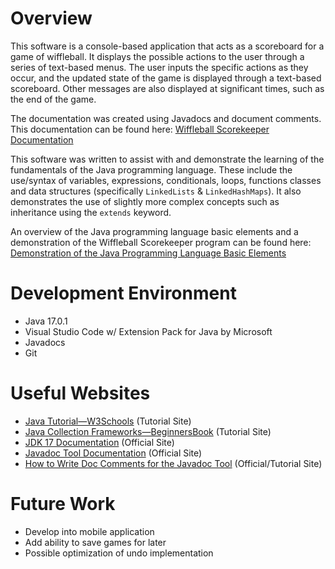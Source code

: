 # Overview
This software is a console-based application that acts as a scoreboard for a game of wiffleball. It displays the possible actions to the user through a series of text-based menus. The user inputs the specific actions as they occur, and the updated state of the game is displayed through a text-based scoreboard. Other messages are also displayed at significant times, such as the end of the game. 

The documentation was created using Javadocs and document comments. This documentation can be found here: [Wiffleball Scorekeeper Documentation](https://corbcoff92.github.io/WiffleballScorekeeper/)

This software was written to assist with and demonstrate the learning of the fundamentals of the Java programming language. These include the use/syntax of variables, expressions, conditionals, loops, functions classes and data structures (specifically <code>LinkedLists</code> & <code>LinkedHashMaps</code>). It also demonstrates the use of slightly more complex concepts such as inheritance using the <code>extends</code> keyword. 

An overview of the Java programming language basic elements and a demonstration of the Wiffleball Scorekeeper program can be found here: [Demonstration of the Java Programming Language Basic Elements](https://youtu.be/4SbYktCSE8c)

# Development Environment
* Java 17.0.1
* Visual Studio Code w/ Extension Pack for Java by Microsoft
* Javadocs
* Git

# Useful Websites
* [Java Tutorial—W3Schools](https://www.w3schools.com/java/default.asp) (Tutorial Site)
* [Java Collection Frameworks—BeginnersBook](https://beginnersbook.com/java-collections-tutorials/) (Tutorial Site)
* [JDK 17 Documentation](https://docs.oracle.com/en/java/javase/17/index.html) (Official Site)
* [Javadoc Tool Documentation](https://www.oracle.com/java/technologies/javase/javadoc-tool.html) (Official Site)
* [How to Write Doc Comments for the Javadoc Tool](https://www.oracle.com/technical-resources/articles/java/javadoc-tool.html) (Official/Tutorial Site)

# Future Work
* Develop into mobile application
* Add ability to save games for later
* Possible optimization of undo implementation